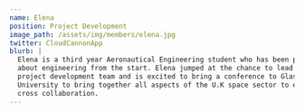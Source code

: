 ```yaml
---
name: Elena
position: Project Development
image_path: /assets/img/members/elena.jpg
twitter: CloudCannonApp
blurb: |
  Elena is a third year Aeronautical Engineering student who has been passionate
  about engineering from the start. Elena jumped at the chance to lead up the
  project development team and is excited to bring a conference to Glasgow
  University to bring together all aspects of the U.K space sector to encourage
  cross collaboration. 
---
```



